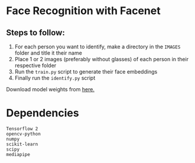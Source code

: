 # Face Recognition with Facenet
## Steps to follow:
1. For each person you want to identify, make a directory in the ```IMAGES``` folder and title it their name
2. Place 1 or 2 images (preferably without glasses) of each person in their respective folder
3. Run the ```train.py``` script to generate their face embeddings
4. Finally run the ```identify.py``` script 

Download model weights from [here.](https://drive.google.com/file/d/1pQ8_5QbJxRADLSjQa12SydcFWW-5rLaI/view?usp=sharing)

# Dependencies
```
Tensorflow 2
opencv-python
numpy
scikit-learn
scipy
mediapipe
```
